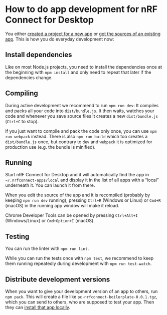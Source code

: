---
---

# How to do app development for nRF Connect for Desktop

You either [created a project for a new app](./create_new_app) or
[got the sources of an existing app](./get_an_existing_app_s_sources). This is
how you do everyday development now:

## Install dependencies

Like on most Node.js projects, you need to install the dependencies once at the
beginning with `npm install` and only need to repeat that later if the
dependencies change.

## Compiling

During active development we recommend to run `npm run dev`: It compiles and
packs all your code into `dist/bundle.js`. It then waits, watches your code and
whenever you save source files it creates a new `dist/bundle.js` (`Ctrl+C` to
stop).

If you just want to compile and pack the code only once, you can use
`npm run webpack` instead. There is also `npm run build` which too creates a
`dist/bundle.js` once, but contrary to `dev` and `webpack` it is optimized for
production use (e.g. the bundle is minified).

## Running

Start nRF Connect for Desktop and it will automatically find the app in
`~/.nrfconnect-apps/local` and display it in the list of all apps with a “local”
underneath it. You can launch it from there.

When you edit the source of the app and it is recompiled (probably by keeping
`npm run dev` running), pressing `Ctrl+R` (Windows or Linux) or `Cmd+R` (macOS)
in the running app window will make it reload.

Chrome Developer Tools can be opened by pressing `Ctrl+Alt+I` (Windows/Linux) or
`Cmd+Option+I` (macOS).

## Testing

You can run the linter with `npm run lint`.

While you can run the tests once with `npm test`, we recommend to keep them
running repeatedly during development with `npm run test-watch`.

## Distribute development versions

When you want to give your development version of an app to others, run
`npm pack`. This will create a file like `pc-nrfconnect-boilerplate-0.0.1.tgz`,
which you can send to others, who are supposed to test your app. Then they can
[install that app locally](./local_app_installation).
